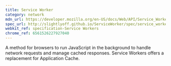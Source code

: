 ```yaml
---
title: Service Worker
category: network
mdn_url: https://developer.mozilla.org/en-US/docs/Web/API/Service_Worker_API
spec_url: http://slightlyoff.github.io/ServiceWorker/spec/service_worker/
webkit_ref: specification-Service Workers
chrome_ref: 6561526227927040
---
```


A method for browsers to run JavaScript in the background to handle network requests and manage cached responses. Service Workers offers a replacement for Application Cache.
